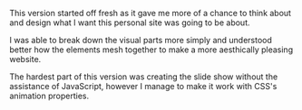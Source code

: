 This version started off fresh as it gave me more of a chance to think about and design
what I want this personal site was going to be about.

I was able to break down the visual parts more simply and understood better
how the elements mesh together to make a more aesthically pleasing website.

The hardest part of this version was creating the slide show without the 
assistance of JavaScript, however I manage to make it work with CSS's animation
properties.
